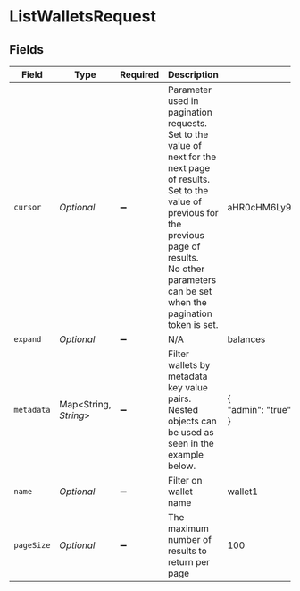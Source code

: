 # ListWalletsRequest


## Fields

| Field                                                                                                                                                                                                                          | Type                                                                                                                                                                                                                           | Required                                                                                                                                                                                                                       | Description                                                                                                                                                                                                                    | Example                                                                                                                                                                                                                        |
| ------------------------------------------------------------------------------------------------------------------------------------------------------------------------------------------------------------------------------ | ------------------------------------------------------------------------------------------------------------------------------------------------------------------------------------------------------------------------------ | ------------------------------------------------------------------------------------------------------------------------------------------------------------------------------------------------------------------------------ | ------------------------------------------------------------------------------------------------------------------------------------------------------------------------------------------------------------------------------ | ------------------------------------------------------------------------------------------------------------------------------------------------------------------------------------------------------------------------------ |
| `cursor`                                                                                                                                                                                                                       | *Optional<String>*                                                                                                                                                                                                             | :heavy_minus_sign:                                                                                                                                                                                                             | Parameter used in pagination requests.<br/>Set to the value of next for the next page of results.<br/>Set to the value of previous for the previous page of results.<br/>No other parameters can be set when the pagination token is set.<br/> | aHR0cHM6Ly9nLnBhZ2UvTmVrby1SYW1lbj9zaGFyZQ==                                                                                                                                                                                   |
| `expand`                                                                                                                                                                                                                       | *Optional<String>*                                                                                                                                                                                                             | :heavy_minus_sign:                                                                                                                                                                                                             | N/A                                                                                                                                                                                                                            | balances                                                                                                                                                                                                                       |
| `metadata`                                                                                                                                                                                                                     | Map<String, *String*>                                                                                                                                                                                                          | :heavy_minus_sign:                                                                                                                                                                                                             | Filter wallets by metadata key value pairs. Nested objects can be used as seen in the example below.                                                                                                                           | {<br/>"admin": "true"<br/>}                                                                                                                                                                                                    |
| `name`                                                                                                                                                                                                                         | *Optional<String>*                                                                                                                                                                                                             | :heavy_minus_sign:                                                                                                                                                                                                             | Filter on wallet name                                                                                                                                                                                                          | wallet1                                                                                                                                                                                                                        |
| `pageSize`                                                                                                                                                                                                                     | *Optional<Long>*                                                                                                                                                                                                               | :heavy_minus_sign:                                                                                                                                                                                                             | The maximum number of results to return per page                                                                                                                                                                               | 100                                                                                                                                                                                                                            |